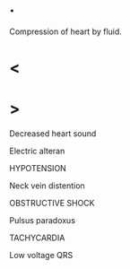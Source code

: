 # .

Compression of heart by fluid.

# <

# >

Decreased heart sound

Electric alteran

HYPOTENSION

Neck vein distention

OBSTRUCTIVE SHOCK

Pulsus paradoxus

TACHYCARDIA

Low voltage QRS
